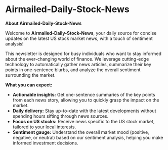 # Airmailed-Daily-Stock-News

**About Airmailed-Daily-Stock-News**

Welcome to **Airmailed-Daily-Stock-News**, your daily source for concise updates on the latest US stock market news, with a touch of sentiment analysis! 

This newsletter is designed for busy individuals who want to stay informed about the ever-changing world of finance. We leverage cutting-edge technology to automatically gather news articles, summarize their key points in one-sentence blurbs, and analyze the overall sentiment surrounding the market.

**What you can expect:**

* **Actionable insights:** Get one-sentence summaries of the key points from each news story, allowing you to quickly grasp the impact on the market.
* **Daily delivery:** Stay up-to-date with the latest developments without spending hours sifting through news sources.
* **Focus on US stocks:** Receive news specific to the US stock market, tailored to your local interests.
* **Sentiment gauge:** Understand the overall market mood (positive, negative, or neutral) based on our sentiment analysis, helping you make informed investment decisions.
